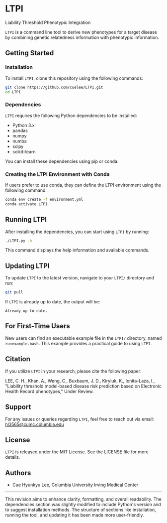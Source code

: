 # LTPI 
Liability Threshold Phenotypic Integration

`LTPI` is a command line tool to derive new phenotypes for a target disease by combining genetic relatedness information with phenotypic information.

## Getting Started

### Installation

To install `LTPI`, clone this repository using the following commands:

```bash
git clone https://github.com/cuelee/LTPI.git
cd LTPI
```

### Dependencies

`LTPI` requires the following Python dependencies to be installed:

- Python 3.x
- pandas
- numpy
- numba
- scipy
- scikit-learn

You can install these dependencies using pip or conda.

### Creating the LTPI Environment with Conda

If users prefer to use conda, they can define the LTPI environment using the following command:

```bash
conda env create -f environment.yml
conda activate LTPI
```

## Running LTPI

After installing the dependencies, you can start using `LTPI` by running:

```bash
./LTPI.py -h
```

This command displays the help information and available commands.

## Updating LTPI

To update `LTPI` to the latest version, navigate to your `LTPI/` directory and run:

```bash
git pull
```

If `LTPI` is already up to date, the output will be:

```
Already up to date.
```

## For First-Time Users

New users can find an executable example file in the `LTPI/` directory, named `runexample.bash`. This example provides a practical guide to using `LTPI`.

## Citation

If you utilize `LTPI` in your research, please cite the following paper:

LEE, C. H., Khan, A., Weng, C., Buxbaum, J. D., Kiryluk, K., Ionita-Laza, I., "Liability threshold model-based disease risk prediction based on Electronic Health Record phenotypes," Under Review.

## Support

For any issues or queries regarding `LTPI`, feel free to reach out via email: hl3565@cumc.columbia.edu

## License 

`LTPI` is released under the MIT License. See the LICENSE file for more details.

## Authors

- Cue Hyunkyu Lee, Columbia University Irving Medical Center

---

This revision aims to enhance clarity, formatting, and overall readability. The dependencies section was slightly modified to include Python's version and to suggest installation methods. The structure of sections like installation, running the tool, and updating it has been made more user-friendly.
